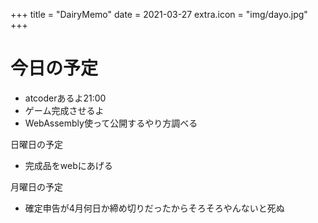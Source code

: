 +++
title = "DairyMemo"
date = 2021-03-27
extra.icon = "img/dayo.jpg"
+++

# 今日の予定

- atcoderあるよ21:00
- ゲーム完成させるよ
- WebAssembly使って公開するやり方調べる

日曜日の予定
- 完成品をwebにあげる

月曜日の予定
- 確定申告が4月何日か締め切りだったからそろそろやんないと死ぬ  